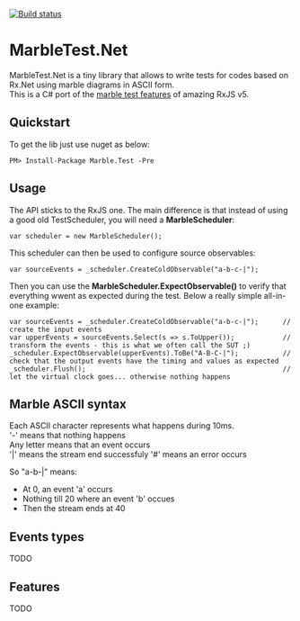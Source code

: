 [![Build status](https://ci.appveyor.com/api/projects/status/0964n7sqp77j4v5u?svg=true)](https://ci.appveyor.com/project/alexvictoor/marbletest-net)

# MarbleTest.Net

MarbleTest.Net is a tiny library that allows to write tests for codes based on Rx.Net using marble diagrams in ASCII form.  
This is a C# port of the [marble test features](https://github.com/ReactiveX/rxjs/blob/master/doc/writing-marble-tests.md) of amazing RxJS v5.

## Quickstart

To get the lib just use nuget as below:
```
PM> Install-Package Marble.Test -Pre
```

## Usage

The API sticks to the RxJS one. The main difference is that instead of using a good old TestScheduler, you will need a **MarbleScheduler**: 
```
var scheduler = new MarbleScheduler();
``` 
This scheduler can then be used to configure source observables:
```
var sourceEvents = _scheduler.CreateColdObservable("a-b-c-|");
```
Then you can use the **MarbleScheduler.ExpectObservable()** to verify that everything wwent as expected during the test. 
Below a really simple all-in-one example: 
```
var sourceEvents = _scheduler.CreateColdObservable("a-b-c-|");      // create the input events
var upperEvents = sourceEvents.Select(s => s.ToUpper());            // transform the events - this is what we often call the SUT ;)
_scheduler.ExpectObservable(upperEvents).ToBe("A-B-C-|");           // check that the output events have the timing and values as expected
_scheduler.Flush();                                                 // let the virtual clock goes... otherwise nothing happens
```

## Marble ASCII syntax
Each ASCII character represents what happens during 10ms.  
'-' means that nothing happens  
Any letter means that an event occurs  
'|' means the stream end successfuly
'#' means an error occurs

So "a-b-|" means:

- At 0, an event 'a' occurs
- Nothing till 20 where an event 'b' occues
- Then the stream ends at 40

## Events types
TODO
## Features
TODO